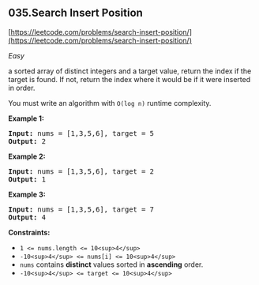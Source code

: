 ## 035.Search Insert Position

[https://leetcode.com/problems/search-insert-position/](https://leetcode.com/problems/search-insert-position/)

*Easy*

a sorted array of distinct integers and a target value, return the
index if the target is found. If not, return the index where it would be
if it were inserted in order.

You must write an algorithm with `O(log n)` runtime complexity.

**Example 1:**

<pre><strong>Input:</strong> nums = [1,3,5,6], target = 5
<strong>Output:</strong> 2
</pre>

**Example 2:**

<pre><strong>Input:</strong> nums = [1,3,5,6], target = 2
<strong>Output:</strong> 1
</pre>

**Example 3:**

<pre><strong>Input:</strong> nums = [1,3,5,6], target = 7
<strong>Output:</strong> 4
</pre>

**Constraints:**

* `1 <= nums.length <= 10<sup>4</sup>`
* `-10<sup>4</sup> <= nums[i] <= 10<sup>4</sup>`
* `nums` contains **distinct** values sorted in **ascending** order.
* `-10<sup>4</sup> <= target <= 10<sup>4</sup>`

